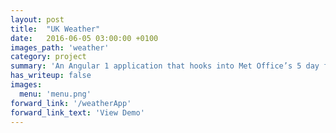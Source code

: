 ```yaml
---
layout: post
title:  "UK Weather"
date:   2016-06-05 03:00:00 +0100
images_path: 'weather'
category: project
summary: 'An Angular 1 application that hooks into Met Office’s 5 day forecast API. A very simple app, with an instant search feature, which filters over available forecast locations. It has a fluid design that works well over four breakpoints.'
has_writeup: false
images:
  menu: 'menu.png'
forward_link: '/weatherApp'
forward_link_text: 'View Demo'
---
```


